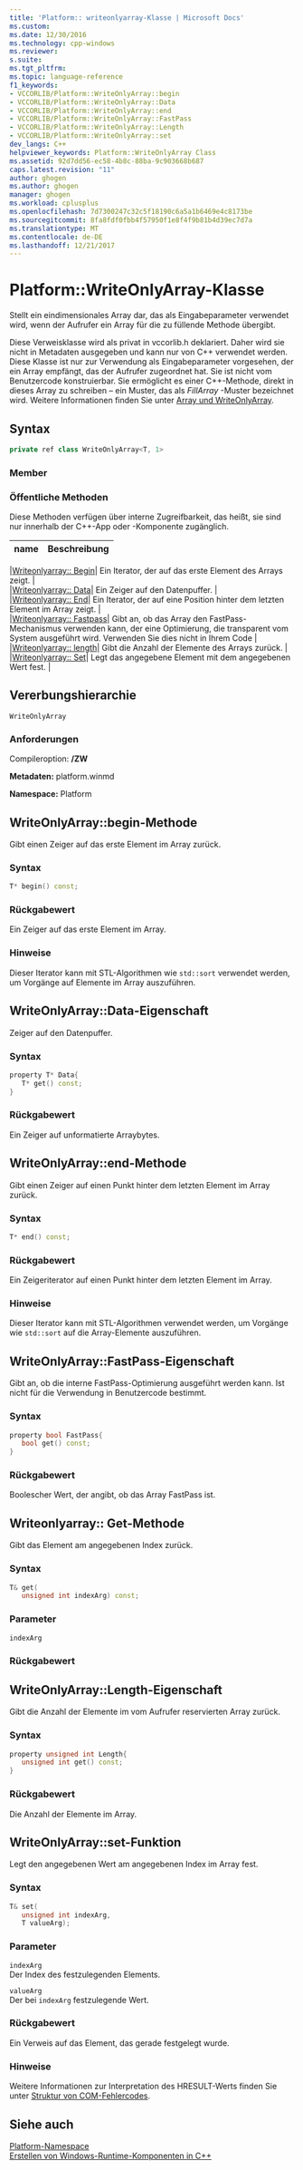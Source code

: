 ```yaml
---
title: 'Platform:: writeonlyarray-Klasse | Microsoft Docs'
ms.custom: 
ms.date: 12/30/2016
ms.technology: cpp-windows
ms.reviewer: 
s.suite: 
ms.tgt_pltfrm: 
ms.topic: language-reference
f1_keywords:
- VCCORLIB/Platform::WriteOnlyArray::begin
- VCCORLIB/Platform::WriteOnlyArray::Data
- VCCORLIB/Platform::WriteOnlyArray::end
- VCCORLIB/Platform::WriteOnlyArray::FastPass
- VCCORLIB/Platform::WriteOnlyArray::Length
- VCCORLIB/Platform::WriteOnlyArray::set
dev_langs: C++
helpviewer_keywords: Platform::WriteOnlyArray Class
ms.assetid: 92d7dd56-ec58-4b8c-88ba-9c903668b687
caps.latest.revision: "11"
author: ghogen
ms.author: ghogen
manager: ghogen
ms.workload: cplusplus
ms.openlocfilehash: 7d7300247c32c5f18190c6a5a1b6469e4c8173be
ms.sourcegitcommit: 8fa8fdf0fbb4f57950f1e8f4f9b81b4d39ec7d7a
ms.translationtype: MT
ms.contentlocale: de-DE
ms.lasthandoff: 12/21/2017
---
```

# <a name="platformwriteonlyarray-class"></a>Platform::WriteOnlyArray-Klasse
Stellt ein eindimensionales Array dar, das als Eingabeparameter verwendet wird, wenn der Aufrufer ein Array für die zu füllende Methode übergibt.  
  
 Diese Verweisklasse wird als privat in vccorlib.h deklariert. Daher wird sie nicht in Metadaten ausgegeben und kann nur von C++ verwendet werden. Diese Klasse ist nur zur Verwendung als Eingabeparameter vorgesehen, der ein Array empfängt, das der Aufrufer zugeordnet hat. Sie ist nicht vom Benutzercode konstruierbar. Sie ermöglicht es einer C++-Methode, direkt in dieses Array zu schreiben – ein Muster, das als *FillArray* -Muster bezeichnet wird. Weitere Informationen finden Sie unter [Array und WriteOnlyArray](../cppcx/array-and-writeonlyarray-c-cx.md).  
  
## <a name="syntax"></a>Syntax  
  
```cpp  
private ref class WriteOnlyArray<T, 1>  
```  
  
### <a name="members"></a>Member  
  
### <a name="public-methods"></a>Öffentliche Methoden  
 Diese Methoden verfügen über interne Zugreifbarkeit, das heißt, sie sind nur innerhalb der C++-App oder -Komponente zugänglich.  
  
|name|Beschreibung|  
|----------|-----------------|  

|[Writeonlyarray:: Begin](#begin)| Ein Iterator, der auf das erste Element des Arrays zeigt. |  
|[Writeonlyarray:: Data](#data)| Ein Zeiger auf den Datenpuffer. |  
|[Writeonlyarray:: End](#end)| Ein Iterator, der auf eine Position hinter dem letzten Element im Array zeigt. |  
|[Writeonlyarray:: Fastpass](#fastpass)| Gibt an, ob das Array den FastPass-Mechanismus verwenden kann, der eine Optimierung, die transparent vom System ausgeführt wird. Verwenden Sie dies nicht in Ihrem Code |  
|[Writeonlyarray:: length](#length)| Gibt die Anzahl der Elemente des Arrays zurück. |  
|[Writeonlyarray:: Set](#set)| Legt das angegebene Element mit dem angegebenen Wert fest. |  

  
## <a name="inheritance-hierarchy"></a>Vererbungshierarchie  
 `WriteOnlyArray`  
  
### <a name="requirements"></a>Anforderungen  
 Compileroption: **/ZW**  
  
 **Metadaten:** platform.winmd  
  
 **Namespace:** Platform  

## <a name="begin"></a>  WriteOnlyArray::begin-Methode
Gibt einen Zeiger auf das erste Element im Array zurück.  
  
### <a name="syntax"></a>Syntax  
  
```cpp  
T* begin() const;  
```  
  
### <a name="return-value"></a>Rückgabewert  
 Ein Zeiger auf das erste Element im Array.  
  
### <a name="remarks"></a>Hinweise  
 Dieser Iterator kann mit STL-Algorithmen wie `std::sort` verwendet werden, um Vorgänge auf Elemente im Array auszuführen.  
  


## <a name="data"></a>  WriteOnlyArray::Data-Eigenschaft
Zeiger auf den Datenpuffer.  
  
### <a name="syntax"></a>Syntax  
  
```cpp  
property T* Data{  
   T* get() const;  
}  
```  
  
### <a name="return-value"></a>Rückgabewert  
 Ein Zeiger auf unformatierte Arraybytes.  
  


## <a name="end"></a>  WriteOnlyArray::end-Methode
Gibt einen Zeiger auf einen Punkt hinter dem letzten Element im Array zurück.  
  
### <a name="syntax"></a>Syntax  
  
```cpp  
T* end() const;  
```  
  
### <a name="return-value"></a>Rückgabewert  
 Ein Zeigeriterator auf einen Punkt hinter dem letzten Element im Array.  
  
### <a name="remarks"></a>Hinweise  
 Dieser Iterator kann mit STL-Algorithmen verwendet werden, um Vorgänge wie `std::sort` auf die Array-Elemente auszuführen.  
  


## <a name="fastpass"></a>  WriteOnlyArray::FastPass-Eigenschaft
Gibt an, ob die interne FastPass-Optimierung ausgeführt werden kann. Ist nicht für die Verwendung in Benutzercode bestimmt.  
  
### <a name="syntax"></a>Syntax  
  
```cpp  
property bool FastPass{  
   bool get() const;  
}  
```  
  
### <a name="return-value"></a>Rückgabewert  
 Boolescher Wert, der angibt, ob das Array FastPass ist.  
  


## <a name="get"></a>Writeonlyarray:: Get-Methode
Gibt das Element am angegebenen Index zurück.  
  
### <a name="syntax"></a>Syntax  
  
```cpp  
T& get(  
   unsigned int indexArg) const;  
```  
  
### <a name="parameters"></a>Parameter  
 `indexArg`  
  
### <a name="return-value"></a>Rückgabewert  
  


## <a name="length"></a>  WriteOnlyArray::Length-Eigenschaft
Gibt die Anzahl der Elemente im vom Aufrufer reservierten Array zurück.  
  
### <a name="syntax"></a>Syntax  
  
```cpp  
property unsigned int Length{  
   unsigned int get() const;  
}  
```  
  
### <a name="return-value"></a>Rückgabewert  
 Die Anzahl der Elemente im Array.  
  


## <a name="set"></a>  WriteOnlyArray::set-Funktion
Legt den angegebenen Wert am angegebenen Index im Array fest.  
  
### <a name="syntax"></a>Syntax  
  
```cpp  
T& set(  
   unsigned int indexArg,  
   T valueArg);  
```  
  
### <a name="parameters"></a>Parameter  
 `indexArg`  
 Der Index des festzulegenden Elements.  
  
 `valueArg`  
 Der bei `indexArg` festzulegende Wert.  
  
### <a name="return-value"></a>Rückgabewert  
 Ein Verweis auf das Element, das gerade festgelegt wurde.  
  

  
### <a name="remarks"></a>Hinweise  
 Weitere Informationen zur Interpretation des HRESULT-Werts finden Sie unter [Struktur von COM-Fehlercodes](http://go.microsoft.com/fwlink/p/?LinkId=262045).  
  
  
## <a name="see-also"></a>Siehe auch  
 [Platform-Namespace](platform-namespace-c-cx.md)   
 [Erstellen von Windows-Runtime-Komponenten in C++](/MicrosoftDocs/windows-uwp/blob/docs/windows-apps-src/winrt-components/creating-windows-runtime-components-in-cpp.md)